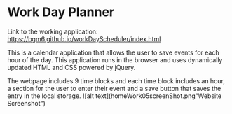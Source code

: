 # Work Day Planner

Link to the working application: https://bgm6.github.io/workDayScheduler/index.html

This is a calendar application that allows the user to save events for each hour of the day. This application runs in the browser and uses dynamically updated HTML and CSS powered by jQuery.

The webpage includes 9 time blocks and each time block includes an hour, a section for the user to enter their event and a save button that saves the entry in the local storage.
![alt text](homeWork05screenShot.png"Website Screenshot")
